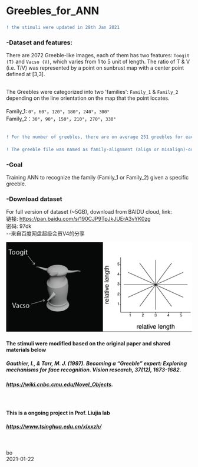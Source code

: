 # Greebles_for_ANN

```diff
! the stimuli were updated in 28th Jan 2021
```


### -Dataset and features:
There are 2072 Greeble-like images, each of them has two features: `Toogit (T)` and `Vacso (V)`, which varies from 1 to 5 unit of length. The ratio of T & V (i.e. T/V) was represented by a point on sunbrust map with a center point defined at [3,3]. <br />
 <br />
 
The Greebles were categorized into two 'families': `Family_1` & `Family_2` depending on the line orientation on the map that the point locates. <br /> <br />
Family_1: `0°`，`60°`，`120°`，`180°`，`240°`，`300°` <br />
Family_2：`30°`，`90°`，`150°`，`210°`，`270°`，`330°` <br />
 <br />
 
 ```diff
! For the number of greebles, there are on average 251 greebles for each of 12 orientations with identified step size.<br />

! The greeble file was named as family-alignment (align or misalign)-ori-angle(0、30\ etc.)-xaxis-unit of length-yaxis-unit of length <br />

```



### -Goal
Training ANN to recognize the family (Family_1 or Family_2) given a specific greeble.

### -Download dataset
For full version of dataset (~5GB), download from BAIDU cloud, link:<br />
链接: https://pan.baidu.com/s/190CJP9TpJkJUErA3vYK0zg  <br />
密码: 97dk<br />
--来自百度网盘超级会员V4的分享
<br />


![alt tag](https://github.com/ZHANGneuro/Greebles_for_ANN/blob/master/Greebles_for_ANN/illustrator_figure-01.png)
<br />

#### The stimuli were modified based on the original paper and shared materials below 
##### *Gauthier, I., & Tarr, M. J. (1997). Becoming a “Greeble” expert: Exploring mechanisms for face recognition. Vision research, 37(12), 1673-1682.*
##### *https://wiki.cnbc.cmu.edu/Novel_Objects.*
<br />

#### This is a ongoing project in Prof. Liujia lab
##### *https://www.tsinghua.edu.cn/xlxxzh/*
<br />

bo <br />
2021-01-22
